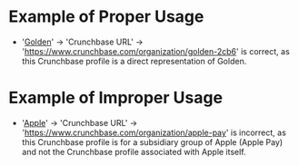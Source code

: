 # Example of Proper Usage
* '[Golden](https://golden.com/wiki/Golden-5R)' -> 'Crunchbase URL' -> 'https://www.crunchbase.com/organization/golden-2cb6' is correct, as this Crunchbase profile is a direct representation of Golden.

# Example of Improper Usage
* '[Apple](https://golden.com/wiki/Apple_(company)-5NB)' -> 'Crunchbase URL' -> 'https://www.crunchbase.com/organization/apple-pay' is incorrect, as this Crunchbase profile is for a subsidiary group of Apple (Apple Pay) and not the Crunchbase profile associated with Apple itself.